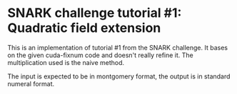 # SNARK challenge tutorial #1: Quadratic field extension

This is an implementation of tutorial #1 from the SNARK challenge.
It bases on the given cuda-fixnum code and doesn't really refine it.
The multiplication used is the naive method.

The input is expected to be in montgomery format, the output is in
standard numeral format.
